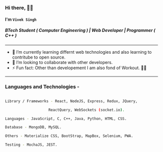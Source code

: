 ### Hi there, 👋🏻
#### I'm `Vivek Singh`
##### BTech Student ( Computer Engineering ) | Web Developer | Programmer ( C++ )

---

- 🌱 I’m currently learning differnt web technologies and also learning to contritube to open source.
- 👯 I’m looking to collaborate with other developers.
- ⚡ Fun fact: Other than developement I am also fond of Workout. 💪🏻

---

### Languages and Technologies -

```bash

Library / Frameworks - React, NodeJS, Express, Redux, JQuery,

                    ReactQuery, WebSockets (socket.io).

Languages - JavaScript, C, C++, Java, Python, HTML, CSS.

Database - MongoDB, MySQL.

Others - Materialize CSS, BootStrap, MapBox, Selenium, PWA.

Testing - MochaJS, JEST.

```
